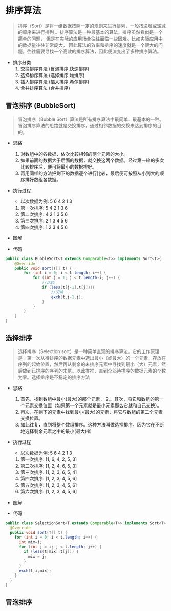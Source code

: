 # 排序算法
> 排序（Sort）是将一组数据按照一定的规则来进行排列，一般按递增或递减的顺序来进行排列
> 。排序算法是一种最基本的算法。排序虽然看似是一个简单的问题，
> 但是在实际的应用场合往往面临一些困难。比如实际应用中的数据量往往非常庞大，
> 因此算法的效率和排序的速度就是一个很大的问题。往往需要寻找一个高效的排序算法，因此便演变出了多种排序算法。
- 排序分类
  1. 交换排序算法 (冒泡排序,快速排序)
  2. 选择排序算法 (选择排序,堆排序)
  3. 插入排序算法 (插入排序,希尔排序)
  4. 合并排序算法 (合并排序)  

## 冒泡排序 (BubbleSort)
> 冒泡排序（Bubble Sort）算法是所有排序算法中最简单、最基本的一种。冒泡排序算法的思路就是交换排序，通过相邻数据的交换来达到排序的目的。
- 思路
    1. 对数组中的各数据，依次比较相邻的两个元素的大小。 
    2. 如果前面的数据大于后面的数据，就交换这两个数据。经过第一轮的多次比较排序后，便可将最小的数据排好。
    3. 再用同样的方法把剩下的数据逐个进行比较，最后便可按照从小到大的顺序排好数组各数据。
- 执行过程
    - 以次数据为例: 5 6 4 2 1 3 
    1. 第一次排序: 5 4 2 1 3 6
    2. 第二次排序: 4 2 1 3 5 6 
    3. 第三次排序: 2 1 3 4 5 6
    4. 第四次排序: 1 2 3 4 5 6

- 图解
    
- 代码
```java
public class BubbleSort<T extends Comparable<T>> implements Sort<T>{
    @Override
    public void sort(T[] t) {
        for (int i = 0; i < t.length; i++) {
            for (int j = 1; j < t.length-i; j++) {
                //比较
                if (less(t[j-1],t[j])){
                    //交换
                    exch(t,j-1,j);
                }
            }
        }
    }
}
```
## 选择排序
> 选择排序（Selection sort）是一种简单直观的排序算法。它的工作原理是：第一次从待排序的数据元素中选出最小（或最大）的一个元素，存放在序列的起始位置，然后再从剩余的未排序元素中寻找到最小（大）元素，然后放到已排序的序列的末尾。以此类推，直到全部待排序的数据元素的个数为零。选择排序是不稳定的排序方法

- 思路
  1. 首先，找到数组中最小(最大)的那个元素，
  2.、其次，将它和数组的第一个元素交换位置（如果第一个元素就是最小元素那么它就和自己交换）。
  3. 再次，在剩下的元素中找到最小(最大)的元素，将它与数组的第二个元素交换位置。
  4. 如此往复，直到将整个数组排序。这种方法叫做选择排序，因为它在不断地选择剩余元素之中的最小(最大)者

- 执行过程
  - 以次数据为例: 5 6 4 2 1 3
  1. 第一次排序: [1, 6, 4, 2, 5, 3]
  2. 第二次排序: [1, 2, 4, 6, 5, 3]
  3. 第三次排序: [1, 2, 3, 6, 5, 4]
  4. 第四次排序: [1, 2, 3, 4, 5, 6]
  5. 第五次排序: [1, 2, 3, 4, 5, 6]
  6. 第六次排序: [1, 2, 3, 4, 5, 6]
  
- 图解

- 代码
```java
public class SelectionSort<T extends Comparable<T>> implements Sort<T> {
  @Override
  public void sort(T[] t) {
    for (int i = 0; i < t.length; i++) {
      int mix=i;
      for (int j = i; j < t.length; j++) {
        if (less(t[mix],t[j])) {
          mix = j;
        }
      }
      exch(t,i,mix);
    }
  }
}
```

## 冒泡排序

